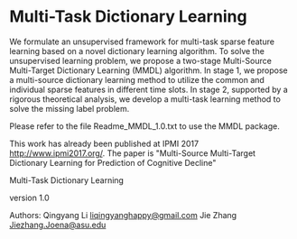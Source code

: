 # Multi-Task Dictionary Learning
We formulate an unsupervised framework for multi-task sparse feature learning based on a novel dictionary learning algorithm. To solve the unsupervised learning problem, we propose a two-stage Multi-Source Multi-Target Dictionary Learning (MMDL) algorithm. In stage 1, we propose a multi-source dictionary learning method to utilize the common and individual sparse features in different time slots. In stage 2, supported by a rigorous theoretical analysis, we develop a multi-task learning method to solve the missing label problem.

Please refer to the file Readme_MMDL_1.0.txt to use the MMDL package.

This work has already been published at IPMI 2017 http://www.ipmi2017.org/.
The paper is "Multi-Source Multi-Target Dictionary Learning for Prediction of Cognitive Decline"


Multi-Task Dictionary Learning

version 1.0

Authors: Qingyang Li  liqingyanghappy@gmail.com
	       Jie Zhang   Jiezhang.Joena@asu.edu
